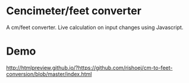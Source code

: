 # Cencimeter/feet converter
A cm/feet converter. Live calculation on input changes using Javascript.

# Demo
http://htmlpreview.github.io/?https://github.com/rishoej/cm-to-feet-conversion/blob/master/index.html
